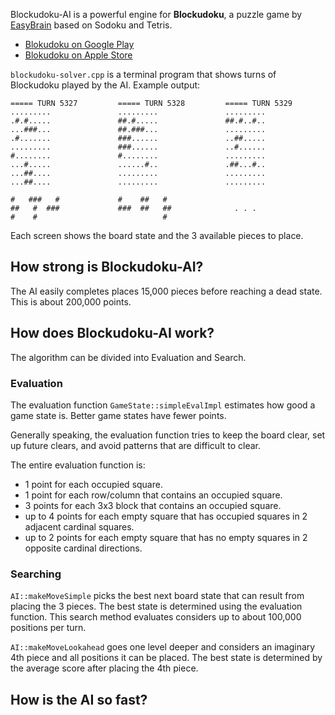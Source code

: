 Blockudoku-AI is a powerful engine for **Blockudoku**, a puzzle game by [EasyBrain](https://easybrain.com/) based on Sodoku and Tetris.
- [Blokudoku on Google Play](https://play.google.com/store/apps/details?id=com.easybrain.block.puzzle.games)
- [Blokudoku on Apple Store](https://apps.apple.com/us/app/blockudoku-block-puzzle-game/id1452227871)

`blockudoku-solver.cpp` is a terminal program that shows turns of Blockudoku played by the AI. Example output:
```
===== TURN 5327         ===== TURN 5328         ===== TURN 5329
.........               .........               .........
.#.#.....               ##.#.....               ##.#..#..
...###...               ##.###...               .........
.#.......               ###......               ..##.....
.........               ###......               ..#......
#........               #........               .........
...#.....               ......#..               .##...#..
...##....               .........               .........
...##....               .........               .........

#   ###   #             #    ##   #
##   #  ###             ###  ##   ##              . . .
#    #                            #
```
Each screen shows the board state and the 3 available pieces to place.

## How strong is Blockudoku-AI?
The AI easily completes places 15,000 pieces before reaching a dead state. This is about 200,000 points.

## How does Blockudoku-AI work?
The algorithm can be divided into Evaluation and Search.

### Evaluation
The evaluation function `GameState::simpleEvalImpl` estimates how good a game state is. Better game states have fewer points.

Generally speaking, the evaluation function tries to keep the board clear, set up future clears, and avoid patterns that are difficult to clear.

The entire evaluation function is:
   - 1 point for each occupied square.
   - 1 point for each row/column that contains an occupied square.
   - 3 points for each 3x3 block that contains an occupied square.
   - up to 4 points for each empty square that has occupied squares in 2 adjacent cardinal squares.
   - up to 2 points for each empty square that has no empty squares in 2 opposite cardinal directions.

### Searching
`AI::makeMoveSimple` picks the best next board state that can result from placing the 3 pieces. The best state is determined using the evaluation function. This search method evaluates considers up to about 100,000 positions per turn.

`AI::makeMoveLookahead` goes one level deeper and considers an imaginary 4th piece and all positions it can be placed. The best state is determined by the average score after placing the 4th piece.


## How is the AI so fast?
